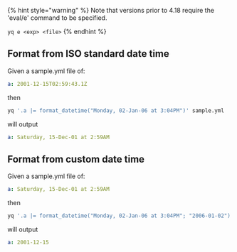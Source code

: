 
{% hint style="warning" %}
Note that versions prior to 4.18 require the 'eval/e' command to be specified.&#x20;

`yq e <exp> <file>`
{% endhint %}

## Format from ISO standard date time
Given a sample.yml file of:
```yaml
a: 2001-12-15T02:59:43.1Z
```
then
```bash
yq '.a |= format_datetime("Monday, 02-Jan-06 at 3:04PM")' sample.yml
```
will output
```yaml
a: Saturday, 15-Dec-01 at 2:59AM
```

## Format from custom date time
Given a sample.yml file of:
```yaml
a: Saturday, 15-Dec-01 at 2:59AM
```
then
```bash
yq '.a |= format_datetime("Monday, 02-Jan-06 at 3:04PM"; "2006-01-02")' sample.yml
```
will output
```yaml
a: 2001-12-15
```

